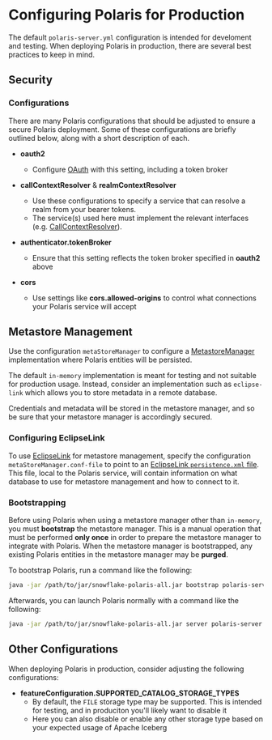 <!--
 Copyright (c) 2024 Snowflake Computing Inc.
 
 Licensed under the Apache License, Version 2.0 (the "License");
 you may not use this file except in compliance with the License.
 You may obtain a copy of the License at
 
      http://www.apache.org/licenses/LICENSE-2.0
 
 Unless required by applicable law or agreed to in writing, software
 distributed under the License is distributed on an "AS IS" BASIS,
 WITHOUT WARRANTIES OR CONDITIONS OF ANY KIND, either express or implied.
 See the License for the specific language governing permissions and
 limitations under the License.
-->


# Configuring Polaris for Production

The default `polaris-server.yml` configuration is intended for develoment and testing. When deploying Polaris in production, there are several best practices to keep in mind.

## Security

### Configurations

There are many Polaris configurations that should be adjusted to ensure a secure Polaris deployment. Some of these configurations are briefly outlined below, along with a short description of each.

* **oauth2**
  - Configure [OAuth](https://oauth.net/2/) with this setting, including a token broker

* **callContextResolver** & **realmContextResolver**
  - Use these configurations to specify a service that can resolve a realm from your bearer tokens.
  - The service(s) used here must implement the relevant interfaces (e.g. [CallContextResolver](https://github.com/polaris-catalog/polaris/blob/8290019c10290a600e40b35ddb1e2f54bf99e120/polaris-service/src/main/java/io/polaris/service/context/CallContextResolver.java#L27)).

* **authenticator.tokenBroker**
  - Ensure that this setting reflects the token broker specified in **oauth2** above

* **cors**
  - Use settings like **cors.allowed-origins** to control what connections your Polaris service will accept


## Metastore Management

Use the configuration `metaStoreManager` to configure a [MetastoreManager](https://github.com/polaris-catalog/polaris/blob/627dc602eb15a3258dcc32babf8def34cf6de0e9/polaris-core/src/main/java/io/polaris/core/persistence/PolarisMetaStoreManager.java#L47) implementation where Polaris entities will be persisted. 

The default `in-memory` implementation is meant for testing and not suitable for production usage. Instead, consider an implementation such as `eclipse-link` which allows you to store metadata in a remote database.

Credentials and metadata will be stored in the metastore manager, and so be sure that your metastore manager is accordingly secured.

### Configuring EclipseLink

To use [EclipseLink](https://eclipse.dev/eclipselink/) for metastore management, specify the configuration `metaStoreManager.conf-file` to point to an [EclipseLink `persistence.xml` file](https://eclipse.dev/eclipselink/documentation/2.5/solutions/testingjpa002.htm). This file, local to the Polaris service, will contain information on what database to use for metastore management and how to connect to it.

### Bootstrapping

Before using Polaris when using a metastore manager other than `in-memory`, you must **bootstrap** the metastore manager. This is a manual operation that must be performed **only once** in order to prepare the metastore manager to integrate with Polaris. When the metastore manager is bootstrapped, any existing Polaris entities in the metastore manager may be **purged**.

To bootstrap Polaris, run a command like the following:

```bash
java -jar /path/to/jar/snowflake-polaris-all.jar bootstrap polaris-server.yml
```

Afterwards, you can launch Polaris normally with a command like the following:

```bash
java -jar /path/to/jar/snowflake-polaris-all.jar server polaris-server.yml
```

## Other Configurations

When deploying Polaris in production, consider adjusting the following configurations:

* **featureConfiguration.SUPPORTED_CATALOG_STORAGE_TYPES**
  - By default, the `FILE` storage type may be supported. This is intended for testing, and in produciton you'll likely want to disable it
  - Here you can also disable or enable any other storage type based on your expected usage of Apache Iceberg


